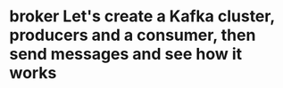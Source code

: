 # broker Let's create a Kafka cluster, producers and a consumer, then send messages and see how it works
